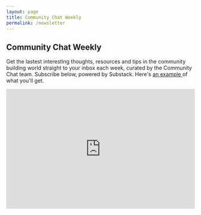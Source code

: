 ```yaml
---
layout: page
title: Community Chat Weekly
permalink: /newsletter
---
```

<p></p>
<div class="header-content">
<h2 class="main-header">Community Chat Weekly</h2>
<p>Get the lastest interesting thoughts, resources and tips in the community building world straight to your inbox each week, curated by the Community Chat team. Subscribe below, powered by Substack. Here's <a href="https://commchat.substack.com/p/community-chat-weekly-9" target="_blank">an example </a> of what you'll get.<p>
<p></p>
<div class="sub-box">
    <iframe width="100%" height="320" src="https://commchat.substack.com/embed" frameborder="0" scrolling="no"></iframe>
  </div>